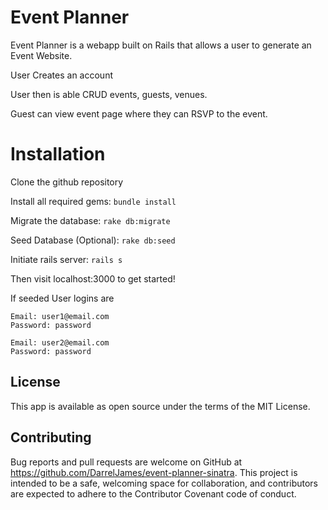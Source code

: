 # Event Planner
Event Planner is a webapp built on Rails that allows a user to generate an Event Website.

User Creates an account

User then is able CRUD events, guests, venues.

Guest can view event page where they can RSVP to the event.
# Installation

Clone the github repository

Install all required gems: `bundle install`

Migrate the database: `rake db:migrate`

Seed Database (Optional): `rake db:seed`

Initiate rails server: `rails s`

Then visit localhost:3000 to get started!

If seeded User logins are

```
Email: user1@email.com
Password: password

Email: user2@email.com
Password: password

```

## License
This app is available as open source under the terms of the MIT License.

## Contributing
Bug reports and pull requests are welcome on GitHub at https://github.com/DarrelJames/event-planner-sinatra. This project is intended to be a safe, welcoming space for collaboration, and contributors are expected to adhere to the Contributor Covenant code of conduct.
